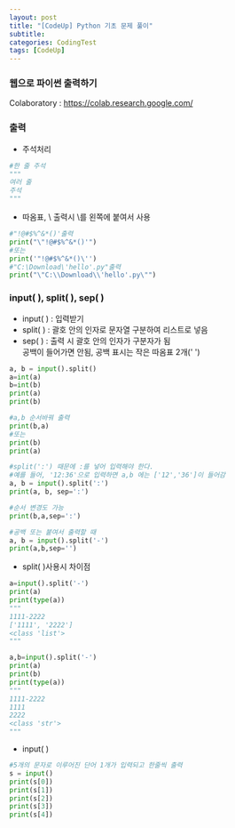```yaml
---
layout: post
title: "[CodeUp] Python 기초 문제 풀이"
subtitle: 
categories: CodingTest
tags: [CodeUp]
---
```

### 웹으로 파이썬 출력하기
Colaboratory : <https://colab.research.google.com/>


### 출력
* 주석처리


```PYTHON
#한 줄 주석 
"""
여러 줄
주석
"""
```
* 따옴표, \ 출력시  \를 왼쪽에 붙여서 사용


```PYTHON
#"!@#$%^&*()'출력
print("\"!@#$%^&*()'")
#또는
print('"!@#$%^&*()\'')
#"C:\Download\'hello'.py"출력
print("\"C:\\Download\\'hello'.py\"")
```


### input( ), split( ), sep( )
* input( ) : 입력받기
* split( ) : 괄호 안의 인자로 문자열 구분하여 리스트로 넣음
* sep( ) : 출력 시 괄호 안의 인자가 구분자가 됨  
           공백이 들어가면 안됨, 공백 표시는 작은 따옴표 2개(' ')


```PYTHON
a, b = input().split()
a=int(a)
b=int(b)
print(a)
print(b)

#a,b 순서바꿔 출력
print(b,a)
#또는
print(b)
print(a)

#split(':') 때문에 :를 넣어 입력해야 한다. 
#예를 들어, '12:36'으로 입력하면 a,b 에는 ['12','36']이 들어감
a, b = input().split(':')
print(a, b, sep=':')

#순서 변경도 가능
print(b,a,sep=':')

#공백 또는 붙여서 출력할 때
a, b = input().split('-')
print(a,b,sep='')
```
* split( )사용시 차이점



```PYTHON
a=input().split('-')
print(a)
print(type(a))
"""
1111-2222
['1111', '2222']
<class 'list'>
"""

a,b=input().split('-')
print(a)
print(b)
print(type(a))
"""
1111-2222
1111
2222
<class 'str'>
"""
```

* input( )


```PYTHON
#5개의 문자로 이루어진 단어 1개가 입력되고 한줄씩 출력
s = input()
print(s[0])
print(s[1])
print(s[2])
print(s[3])
print(s[4])
```